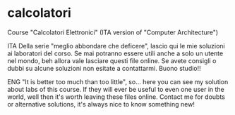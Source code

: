 # calcolatori
Course "Calcolatori Elettronici" (ITA version of "Computer Architecture")

ITA
Della serie "meglio abbondare che deficere", lascio qui le mie soluzioni ai laboratori del corso.
Se mai potranno essere utili anche a solo un utente nel mondo, beh allora vale lasciare questi file online.
Se avete consigli o dubbi su alcune soluzioni non esitate a contattarmi.
Buono studio!!

ENG
"It is better too much than too little", so... here you can see my solution about labs of this course.
If they will ever be useful to even one user in the world, well then it's worth leaving these files online.
Contact me for doubts or alternative solutions, it's always nice to know something new!


